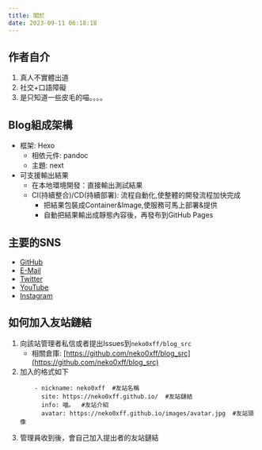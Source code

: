 ```yaml
---
title: 關於
date: 2023-09-11 06:18:18
---
```


## 作者自介
1. 真人不實體出道
2. 社交+口語障礙
3. 是只知道一些皮毛的喵。。。。

## Blog組成架構
- 框架: Hexo
  * 相依元件: pandoc
  * 主題: next
- 可支援輸出結果
  * 在本地環境開發：直接輸出測試結果
  * CI(持續整合)/CD(持續部署): 流程自動化,使整體的開發流程加快完成  
    * 把結果包裝成Container&Image,使服務可馬上部署&提供
    * 自動把結果輸出成靜態內容後，再發布到GitHub Pages

## 主要的SNS
- [GitHub](https://github.com/neko0xff)
- [E-Mail](mailto:chzang55@gmail.com)
- [Twitter](https://twitter.com/neko_0xFF)
- [YouTube](https://www.youtube.com/channel/UCfBR43eCo07mPWN6K-97TEA)
- [Instagram](https://www.instagram.com/neko_0xff/)

## 如何加入友站鏈結
1. 向該站管理者私信或者提出Issues到`neko0xff/blog_src`
   * 相關倉庫: [https://github.com/neko0xff/blog_src](https://github.com/neko0xff/blog_src)
2. 加入的格式如下
   ```yaml=
       - nickname: neko0xff  #友站名稱
         site: https://neko0xff.github.io/  #友站鏈結
         info: 喵。  #友站介紹
         avatar: https://neko0xff.github.io/images/avatar.jpg  #友站頭像
   ```
3. 管理員收到後，會自己加入提出者的友站鏈結
